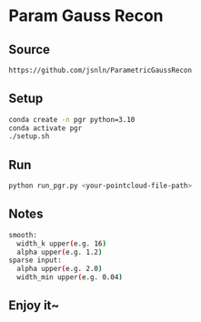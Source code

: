 # Param Gauss Recon

## Source

```bash
https://github.com/jsnln/ParametricGaussRecon
```

## Setup

```bash
conda create -n pgr python=3.10
conda activate pgr
./setup.sh
```

## Run

```bash
python run_pgr.py <your-pointcloud-file-path>
```

## Notes

```bash
smooth:
  width_k upper(e.g. 16)
  alpha upper(e.g. 1.2)
sparse input:
  alpha upper(e.g. 2.0)
  width_min upper(e.g. 0.04)
```

## Enjoy it~
